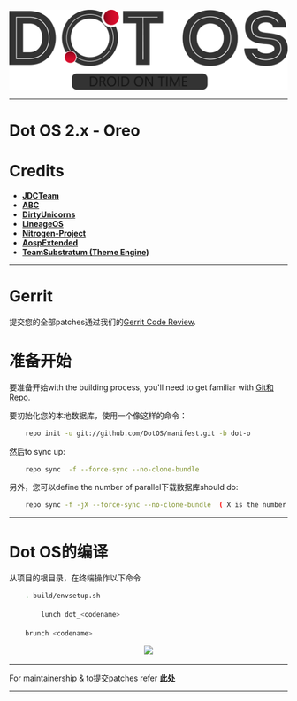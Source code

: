 <p align="center">
<img src="https://github.com/DotOS/manifest/blob/dot-o/About.png" > 
</p>

--------------------------------------------------------------

 Dot OS 2.x - Oreo
 ==========


 Credits
 =======
 * [**JDCTeam**](https://github.com/AOSP-JF-MM)
 * [**ABC**](https://github.com/ezio84?tab=repositories)
 * [**DirtyUnicorns**](https://github.com/dirtyunicorns)
 * [**LineageOS**](https://github.com/LineageOS)
 * [**Nitrogen-Project**](https://github.com/nitrogen-project)
 * [**AospExtended**](https://github.com/AospExtended)
 * [**TeamSubstratum (Theme Engine)**](https://github.com/Substratum)


-----------------------------------------------------------------------------
 
 Gerrit
 ==============
 提交您的全部patches通过我们的[Gerrit Code Review](http://gerrit.droidontime.com/).

 准备开始
 ==============

要准备开始with the building process, you'll need to get familiar with [Git和Repo](http://source.android.com/source/using-repo.html).

要初始化您的本地数据库，使用一个像这样的命令：

```bash
    repo init -u git://github.com/DotOS/manifest.git -b dot-o
```

然后to sync up:

```bash
    repo sync  -f --force-sync --no-clone-bundle
```

另外，您可以define the number of parallel下载数据库should do:

```bash
    repo sync -f -jX --force-sync --no-clone-bundle  ( X is the number of parallel下载数据库should do choose depending on您的cpu )
```

----------------------------------
 
 Dot OS的编译
 ==================

从项目的根目录，在终端操作以下命令


```bash
	. build/envsetup.sh
   
        lunch dot_<codename>
   
	brunch <codename>
```


<p align="center">
<img src="https://github.com/DotOS/manifest/blob/dot-n/dotlogo.png" > 
</p>

--------------------------------------------------------------------------------------------------------------------------

For maintainership & to提交patches refer [**此处**](https://github.com/DotOS/android_vendor_dot/blob/dot-o/README.md)

--------------------------------------------------------------------------------------------------------------------------




